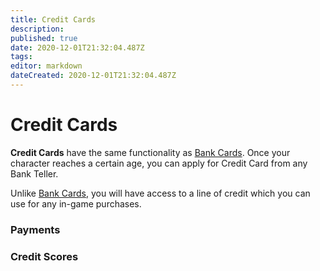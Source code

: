 ```yaml
---
title: Credit Cards
description: 
published: true
date: 2020-12-01T21:32:04.487Z
tags: 
editor: markdown
dateCreated: 2020-12-01T21:32:04.487Z
---
```


# Credit Cards

**Credit Cards** have the same functionality as [Bank Cards](/character/bank-cards). Once your character reaches a certain age, you can apply for Credit Card from any Bank Teller.

Unlike [Bank Cards](/character/bank-cards), you will have access to a line of credit which you can use for any in-game purchases.

### Payments

### Credit Scores